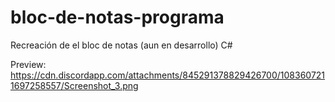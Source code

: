 # bloc-de-notas-programa
Recreación de el bloc de notas (aun en desarrollo) C#

Preview: https://cdn.discordapp.com/attachments/845291378829426700/1083607211697258557/Screenshot_3.png
